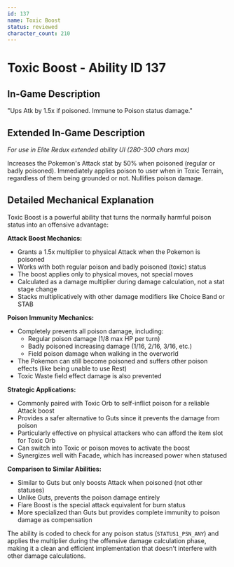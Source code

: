 ```yaml
---
id: 137
name: Toxic Boost
status: reviewed
character_count: 210
---
```


# Toxic Boost - Ability ID 137

## In-Game Description
"Ups Atk by 1.5x if poisoned. Immune to Poison status damage."

## Extended In-Game Description
*For use in Elite Redux extended ability UI (280-300 chars max)*

Increases the Pokemon's Attack stat by 50% when poisoned (regular or badly poisoned). Immediately applies poison to user when in Toxic Terrain, regardless of them being grounded or not. Nullifies poison damage.

## Detailed Mechanical Explanation
Toxic Boost is a powerful ability that turns the normally harmful poison status into an offensive advantage:

**Attack Boost Mechanics:**
- Grants a 1.5x multiplier to physical Attack when the Pokemon is poisoned
- Works with both regular poison and badly poisoned (toxic) status
- The boost applies only to physical moves, not special moves
- Calculated as a damage multiplier during damage calculation, not a stat stage change
- Stacks multiplicatively with other damage modifiers like Choice Band or STAB

**Poison Immunity Mechanics:**
- Completely prevents all poison damage, including:
  - Regular poison damage (1/8 max HP per turn)
  - Badly poisoned increasing damage (1/16, 2/16, 3/16, etc.)
  - Field poison damage when walking in the overworld
- The Pokemon can still become poisoned and suffers other poison effects (like being unable to use Rest)
- Toxic Waste field effect damage is also prevented

**Strategic Applications:**
- Commonly paired with Toxic Orb to self-inflict poison for a reliable Attack boost
- Provides a safer alternative to Guts since it prevents the damage from poison
- Particularly effective on physical attackers who can afford the item slot for Toxic Orb
- Can switch into Toxic or poison moves to activate the boost
- Synergizes well with Facade, which has increased power when statused

**Comparison to Similar Abilities:**
- Similar to Guts but only boosts Attack when poisoned (not other statuses)
- Unlike Guts, prevents the poison damage entirely
- Flare Boost is the special attack equivalent for burn status
- More specialized than Guts but provides complete immunity to poison damage as compensation

The ability is coded to check for any poison status (`STATUS1_PSN_ANY`) and applies the multiplier during the offensive damage calculation phase, making it a clean and efficient implementation that doesn't interfere with other damage calculations.